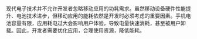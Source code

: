 现代电子技术并不允许开发者忽略移动应用的功耗需求。虽然移动设备硬件性能提升、电池技术进步，但移动应用的能耗依然是开发时必须考虑的重要因素。手机电池容量有限，应用耗电过大会影响用户体验，导致电量快速消耗，甚至被用户卸载。因此，开发者需要优化应用，合理使用资源，降低能耗。
